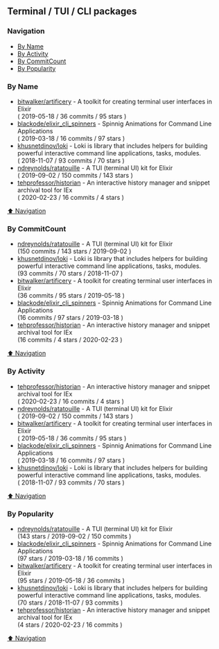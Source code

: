 ## Terminal / TUI / CLI packages

### Navigation

- [By Name](#by-name)
- [By Activity](#by-activity)
- [By CommitCount](#by-commitcount)
- [By Popularity](#by-popularity)

### By Name
<!-- PROJECTS_LIST -->
- [bitwalker/artificery](https://github.com/bitwalker/artificery) - A toolkit for creating terminal user interfaces in Elixir <br/> ( 2019-05-18 / 36 commits / 95 stars )
- [blackode/elixir_cli_spinners](https://github.com/blackode/elixir_cli_spinners) - Spinnig Animations for Command Line Applications <br/> ( 2019-03-18 / 16 commits / 97 stars )
- [khusnetdinov/loki](https://github.com/khusnetdinov/loki) - Loki is library that includes helpers for building powerful interactive command line applications, tasks, modules. <br/> ( 2018-11-07 / 93 commits / 70 stars )
- [ndreynolds/ratatouille](https://github.com/ndreynolds/ratatouille) - A TUI (terminal UI) kit for Elixir <br/> ( 2019-09-02 / 150 commits / 143 stars )
- [tehprofessor/historian](https://github.com/tehprofessor/historian) - An interactive history manager and snippet archival tool for IEx <br/> ( 2020-02-23 / 16 commits / 4 stars )
<!-- /PROJECTS_LIST -->

[⬆ Navigation](#navigation)

### By CommitCount
<!-- COMMITCOUNT_LIST -->
- [ndreynolds/ratatouille](https://github.com/ndreynolds/ratatouille) - A TUI (terminal UI) kit for Elixir <br/> (150 commits / 143 stars / 2019-09-02 )
- [khusnetdinov/loki](https://github.com/khusnetdinov/loki) - Loki is library that includes helpers for building powerful interactive command line applications, tasks, modules. <br/> (93 commits / 70 stars / 2018-11-07 )
- [bitwalker/artificery](https://github.com/bitwalker/artificery) - A toolkit for creating terminal user interfaces in Elixir <br/> (36 commits / 95 stars / 2019-05-18 )
- [blackode/elixir_cli_spinners](https://github.com/blackode/elixir_cli_spinners) - Spinnig Animations for Command Line Applications <br/> (16 commits / 97 stars / 2019-03-18 )
- [tehprofessor/historian](https://github.com/tehprofessor/historian) - An interactive history manager and snippet archival tool for IEx <br/> (16 commits / 4 stars / 2020-02-23 )
<!-- /COMMITCOUNT_LIST -->
[⬆ Navigation](#navigation)

### By Activity
<!-- ACTIVITY_LIST -->
- [tehprofessor/historian](https://github.com/tehprofessor/historian) - An interactive history manager and snippet archival tool for IEx <br/> ( 2020-02-23 / 16 commits / 4 stars )
- [ndreynolds/ratatouille](https://github.com/ndreynolds/ratatouille) - A TUI (terminal UI) kit for Elixir <br/> ( 2019-09-02 / 150 commits / 143 stars )
- [bitwalker/artificery](https://github.com/bitwalker/artificery) - A toolkit for creating terminal user interfaces in Elixir <br/> ( 2019-05-18 / 36 commits / 95 stars )
- [blackode/elixir_cli_spinners](https://github.com/blackode/elixir_cli_spinners) - Spinnig Animations for Command Line Applications <br/> ( 2019-03-18 / 16 commits / 97 stars )
- [khusnetdinov/loki](https://github.com/khusnetdinov/loki) - Loki is library that includes helpers for building powerful interactive command line applications, tasks, modules. <br/> ( 2018-11-07 / 93 commits / 70 stars )
<!-- /ACTIVITY_LIST -->

[⬆ Navigation](#navigation)

### By Popularity
<!-- POPULARITY_LIST -->
- [ndreynolds/ratatouille](https://github.com/ndreynolds/ratatouille) - A TUI (terminal UI) kit for Elixir <br/> (143 stars / 2019-09-02 / 150 commits )
- [blackode/elixir_cli_spinners](https://github.com/blackode/elixir_cli_spinners) - Spinnig Animations for Command Line Applications <br/> (97 stars / 2019-03-18 / 16 commits )
- [bitwalker/artificery](https://github.com/bitwalker/artificery) - A toolkit for creating terminal user interfaces in Elixir <br/> (95 stars / 2019-05-18 / 36 commits )
- [khusnetdinov/loki](https://github.com/khusnetdinov/loki) - Loki is library that includes helpers for building powerful interactive command line applications, tasks, modules. <br/> (70 stars / 2018-11-07 / 93 commits )
- [tehprofessor/historian](https://github.com/tehprofessor/historian) - An interactive history manager and snippet archival tool for IEx <br/> (4 stars / 2020-02-23 / 16 commits )
<!-- /POPULARITY_LIST -->

[⬆ Navigation](#navigation)
